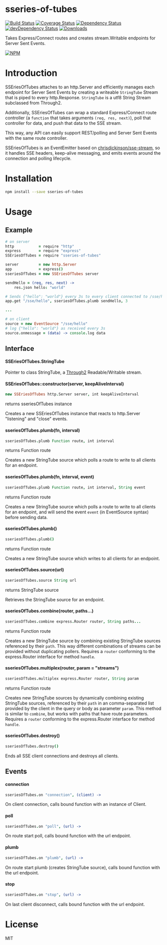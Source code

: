 # sseries-of-tubes

[![Build Status][ci-master]][travis-ci]
[![Coverage Status][coverage-master]][coveralls]
[![Dependency Status][dependency]][david]
[![devDependency Status][dev-dependency]][david]
[![Downloads][downloads]][npm]

Takes Express/Connect routes and creates stream.Writable endpoints for Server Sent Events.

[![NPM](https://nodei.co/npm/sseries-of-tubes.png?downloads=true&downloadRank=true&stars=true)](https://npmjs.org/package/sseries-of-tubes)

# Introduction

SSEriesOfTubes attaches to an http.Server and efficiently manages each endpoint for Server Sent Events by creating a writeable `StringTube` Stream that is piped to every http.Response.  `StringTube` is a utf8 String Stream subclassed from Through2.

Additionally, SSEriesOfTubes can wrap a standard Express/Connect route controller (a `function` that takes arguments `(req, res, next)`), poll that controller for data, and push that data to the SSE stream.

This way, any API can easily support REST/polling and Server Sent Events with the same route controller.

SSEriesOfTubes is an EventEmitter based on [chrisdickinson/sse-stream](https://github.com/chrisdickinson/sse-stream), so it handles SSE headers, keep-alive messaging, and emits events around the connection and polling lifecycle.

# Installation
```sh
npm install --save sseries-of-tubes
```

# Usage

## Example

```coffee
# on server
http           = require "http"
express        = require "express"
SSEriesOfTubes = require "sseries-of-tubes"

server         = new http.Server
app            = express()
sseriesOfTubes = new SSEriesOfTubes server

sendHello = (req, res, next) ->
    res.json hello: "world"

# Sends {"hello": "world"} every 3s to every client connected to /sse/hello
app.get "/sse/hello", sseriesOfTubes.plumb sendHello, 3

...

# on client
source = new EventSource "/sse/hello"
# log {"hello": "world"} as received every 3s
source.onmessage = (data) -> console.log data

```

## Interface

#### SSEriesOfTubes.StringTube

Pointer to class StringTube, a [Through2](https://github.com/rvagg/through2) Readable/Writable stream.

#### SSEriesOfTubes::constructor(server, keepAliveInterval)
```coffee
new SSEriesOfTubes http.Server server, int keepAliveInterval
```
returns sseriesOfTubes instance

Creates a new SSEriesOfTubes instance that reacts to http.Server "listening" and "close" events.

#### sseriesOfTubes.plumb(fn, interval)
```coffee
sseriesOfTubes.plumb Function route, int interval
```
returns Function route

Creates a new StringTube source which polls a route to write to all clients for an endpoint.

#### sseriesOfTubes.plumb(fn, interval, event)
```coffee
sseriesOfTubes.plumb Function route, int interval, String event
```
returns Function route

Creates a new StringTube source which polls a route to write to all clients for an endpoint, and will send the event `event` (in EventSource syntax) before sending data.

#### sseriesOfTubes.plumb()
```coffee
sseriesOfTubes.plumb()
```
returns Function route

Creates a new StringTube source which writes to all clients for an endpoint.

#### sseriesOfTubes.source(url)
```coffee
sseriesOfTubes.source String url
```
returns StringTube source

Retrieves the StringTube source for an endpoint.

#### sseriesOfTubes.combine(router, paths...)
```coffee
sseriesOfTubes.combine express.Router router, String paths...
```
returns Function route

Creates a new StringTube source by combining existing StringTube sources referenced by their `path`.  This way different combinations of streams can be provided without duplicating pollers.  Requires a `router` conforming to the express.Router interface for method `handle`.

#### sseriesOfTubes.multiplex(router, param = "streams")
```coffee
sseriesOfTubes.multiplex express.Router router, String param
```
returns Function route

Creates new StringTube sources by dynamically combining existing StringTube sources, referenced by their `path` in an comma-separated list provided by the client in the query or body as parameter `param`.  This method is similar to `combine`, but works with paths that have route parameters.  Requires a `router` conforming to the express.Router interface for method `handle`.

#### sseriesOfTubes.destroy()
```coffee
sseriesOfTubes.destroy()
```
Ends all SSE client connections and destroys all clients.

## Events

#### connection
```coffee
sseriesOfTubes.on "connection", (client) ->
```
On client connection, calls bound function with an instance of Client.

#### poll
```coffee
sseriesOfTubes.on "poll", (url) ->
```
On route start poll, calls bound function with the url endpoint.

#### plumb
```coffee
sseriesOfTubes.on "plumb", (url) ->
```
On route start plumb (creates StringTube source), calls bound function with the url endpoint.

#### stop
```coffee
sseriesOfTubes.on "stop", (url) ->
```
On last client disconnect, calls bound function with the url endpoint.

# License

MIT

  [ci-master]: https://img.shields.io/travis/nextorigin/sseries-of-tubes/master.svg?style=flat-square
  [travis-ci]: https://travis-ci.org/nextorigin/sseries-of-tubes
  [coverage-master]: https://img.shields.io/coveralls/nextorigin/sseries-of-tubes/master.svg?style=flat-square
  [coveralls]: https://coveralls.io/r/nextorigin/sseries-of-tubes
  [dependency]: https://img.shields.io/david/nextorigin/sseries-of-tubes.svg?style=flat-square
  [david]: https://david-dm.org/nextorigin/sseries-of-tubes
  [dev-dependency]: https://img.shields.io/david/dev/nextorigin/sseries-of-tubes.svg?style=flat-square
  [david-dev]: https://david-dm.org/nextorigin/sseries-of-tubes#info=devDependencies
  [downloads]: https://img.shields.io/npm/dm/sseries-of-tubes.svg?style=flat-square
  [npm]: https://www.npmjs.org/package/sseries-of-tubes